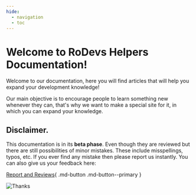 ```yaml
---
hide:
  - navigation
  - toc
---
```


# Welcome to RoDevs Helpers Documentation!

Welcome to our documentation, here you will find articles that will help you expand your development knowledge!

Our main objective is to encourage people to learn something new whenever they can, that's why we want to make a special site for it, in which you can expand your knowledge.

## Disclaimer.
This documentation is in its **beta phase**. Even though they are reviewed but there are still possibilities of minor mistakes. These include misspellings, typos, etc. If you ever find any mistake then please report us instantly. You can also give us your feedback here:

[Report and Reviews](https://rodevs-helpers.github.io/Helpers-Documents/Others/Help_Us%21/){ .md-button .md-button--primary }

![Thanks](https://github.com/Rodevs-Helpers/Helpers-Documents/blob/editing/images/thanks.jpg?raw=true)